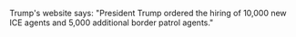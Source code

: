 Trump's website says: "President Trump ordered the hiring of 10,000 new ICE agents and 5,000 additional border patrol agents."